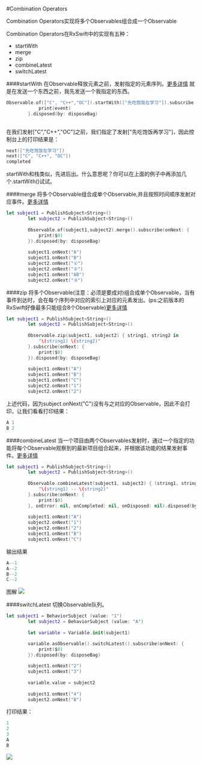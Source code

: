 #Combination Operators

Combination Operators实现将多个Observables组合成一个Observable

Combination Operators在RxSwift中的实现有五种：
- startWith
- merge
- zip
- combineLatest
- switchLatest

####startWith
在Observable释放元素之前，发射指定的元素序列。[更多详情](http://reactivex.io/documentation/operators/startwith.html)
就是在发送一个东西之前，我先发送一个我指定的东西。

```swift
Observable.of(["C", "C++","OC"]).startWith(["先吃饱饭在学习"]).subscribe { (event) in
            print(event)
        }.disposed(by: disposeBag)
        
```
在我们发射["C","C++","OC"]之前，我们指定了发射["先吃饱饭再学习"]，因此控制台上的打印结果是：
```swift
next(["先吃饱饭在学习"])
next(["C", "C++", "OC"])
completed
```
startWith和栈类似，先进后出。什么意思呢？你可以在上面的例子中再添加几个.startWith()试试。

####merge
将多个Observable组合成单个Observable,并且按照时间顺序发射对应事件。[更多详情](http://reactivex.io/documentation/operators/merge.html)

```swift
let subject1 = PublishSubject<String>()
        let subject2 = PublishSubject<String>()
        
        Observable.of(subject1,subject2).merge().subscribe(onNext: {
            print($0)
        }).disposed(by: disposeBag)
        
        subject1.onNext("A")
        subject1.onNext("B")
        subject2.onNext("①")
        subject2.onNext("②")
        subject1.onNext("AB")
        subject2.onNext("③")
```
####zip
将多个Observable(注意：必须是要成对)组合成单个Observable，当有事件到达时，会在每个序列中对应的索引上对应的元素发出。(ps:之前版本的RxSwift好像最多只能组合8个Observable)[更多详情](http://reactivex.io/documentation/operators/zip.html)

```swift
let subject1 = PublishSubject<String>()
        let subject2 = PublishSubject<String>()
        
        Observable.zip(subject1, subject2) { string1, string2 in
            "\(string1) \(string2)"
        }.subscribe(onNext: {
            print($0)
        }).disposed(by: disposeBag)
        
        subject1.onNext("A")
        subject1.onNext("B")
        subject1.onNext("C")
        subject2.onNext("1")
        subject2.onNext("2")
```
上述代码，因为subject.onNext("C")没有与之对应的Observable，因此不会打印，让我们看看打印结果：

```swift
A 1
B 2
```

####combineLatest
当一个项目由两个Observables发射时，通过一个指定的功能将每个Observable观察到的最新项目组合起来，并根据该功能的结果发射事件。[更多详情](http://reactivex.io/documentation/operators/combinelatest.html)
```swift
let subject1 = PublishSubject<String>()
        let subject2 = PublishSubject<String>()
        
        Observable.combineLatest(subject1, subject2) { (string1, string2) in
            "\(string1) -- \(string2)"
        }.subscribe(onNext: {
            print($0)
        }, onError: nil, onCompleted: nil, onDisposed: nil).disposed(by: disposeBag)
        
        subject1.onNext("A")
        subject2.onNext("1")
        subject2.onNext("2")
        subject1.onNext("B")
        subject1.onNext("C")
```
输出结果
```swift
A--1
A--2
B--2
C--2
```

图解
![](https://images2015.cnblogs.com/blog/1202156/201707/1202156-20170721153506214-411196330.png)

####switchLatest
切换Observable队列。

```swift
let subject1 = BehaviorSubject (value: "1")
        let subject2 = BehaviorSubject (value: "A")
        
        let variable = Variable.init(subject1)

        variable.asObservable().switchLatest().subscribe(onNext: {
            print($0)
        }).disposed(by: disposeBag)
        
        subject1.onNext("2")
        subject1.onNext("3")
        
        variable.value = subject2
        
        subject1.onNext("4")
        subject2.onNext("B")
```
打印结果：
```swift
1
2
3
A
B
```
![](https://images2015.cnblogs.com/blog/1202156/201707/1202156-20170721153533027-685359602.png)

